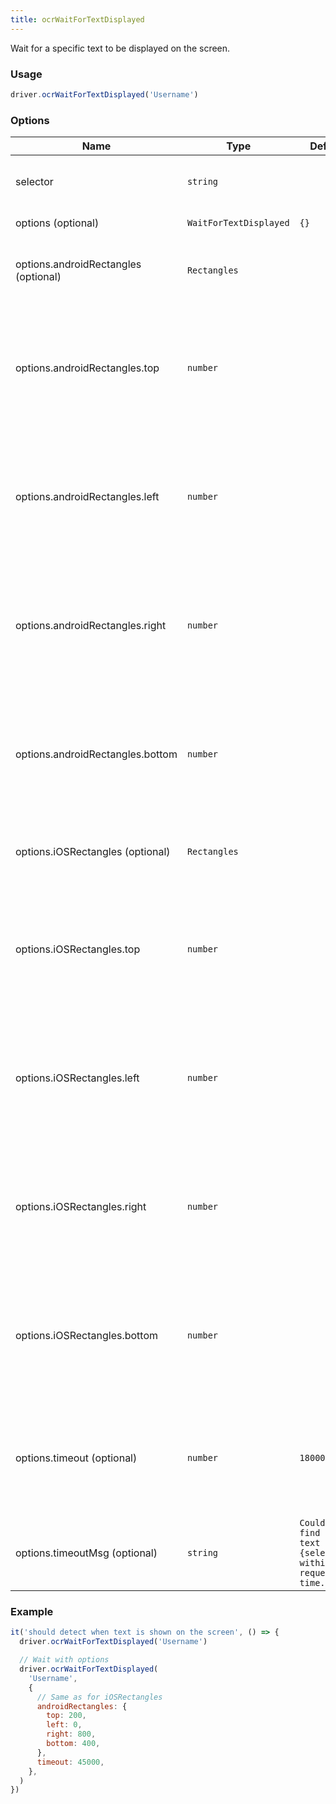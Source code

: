 ```yaml
---
title: ocrWaitForTextDisplayed
---
```

Wait for a specific text to be displayed on the screen.

### Usage
```js
driver.ocrWaitForTextDisplayed('Username')
```

### Options

| Name | Type | Default | Details |
| --- | --- | ---| --- |
| selector | `string` |  | The text you want to wait for (mandatory) |
| options (optional) | `WaitForTextDisplayed` | `{}` | command options |
| options.androidRectangles (optional) | `Rectangles` | | Rectangles for Android to crop the search area for OCR |
| options.androidRectangles.top | `number` | | Start position from the top of the screen to start cropping the search area for OCR |
| options.androidRectangles.left | `number` | | Start position from the left of the screen to start cropping the search area for OCR |
| options.androidRectangles.right | `number` | | Start position from the right of the screen to start cropping the search area for OCR |
| options.androidRectangles.bottom | `number` | | Start position from the bottom of the screen to start cropping the search area for OCR |
| options.iOSRectangles (optional) | `Rectangles` | | Rectangles for Android to crop the search area for OCR |
| options.iOSRectangles.top | `number` | | Start position from the top of the screen to start cropping the search area for OCR |
| options.iOSRectangles.left | `number` | | Start position from the left of the screen to start cropping the search area for OCR |
| options.iOSRectangles.right | `number` | | Start position from the right of the screen to start cropping the search area for OCR |
| options.iOSRectangles.bottom | `number` | | Start position from the bottom of the screen to start cropping the search area for OCR |
| options.timeout (optional) | `number` | `180000` | Time in ms. *Be aware that the OCR process can take some time, so don't set it too low.* |
| options.timeoutMsg (optional) | `string` | `Could not find the text "{selector}" within the requested time.` | If exists it overrides the default error message |

### Example
```js
it('should detect when text is shown on the screen', () => {
  driver.ocrWaitForTextDisplayed('Username')

  // Wait with options
  driver.ocrWaitForTextDisplayed(
    'Username',
    {
      // Same as for iOSRectangles
      androidRectangles: {
        top: 200,
        left: 0,
        right: 800,
        bottom: 400,
      },
      timeout: 45000,
    },
  )
})
```
